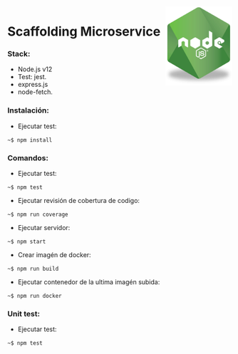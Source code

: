 <img src="https://github.com/damiancipolat/node-bff/blob/master/doc/node.png?raw=true" width="150px" align="right" />

# Scaffolding Microservice

### **Stack**:
- Node.js v12
- Test: jest.
- express.js
- node-fetch.

### **Instalación**:

- Ejecutar test:
```console
~$ npm install
```

### **Comandos**:

- Ejecutar test:
```console
~$ npm test
```
- Ejecutar revisión de cobertura de codigo:
```console
~$ npm run coverage
```
- Ejecutar servidor:
```console
~$ npm start
```

- Crear imagén de docker:
```console
~$ npm run build
```

- Ejecutar contenedor de la ultima imagén subida:
```console
~$ npm run docker
```

### Unit test:
- Ejecutar test:
```console
~$ npm test
```
